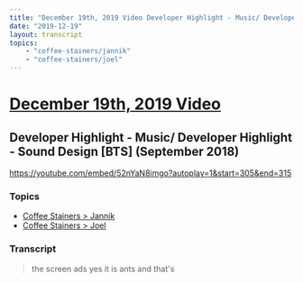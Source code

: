 ```yaml
---
title: "December 19th, 2019 Video Developer Highlight - Music/ Developer Highlight - Sound Design [BTS] (September 2018)"
date: "2019-12-19"
layout: transcript
topics:
    - "coffee-stainers/jannik"
    - "coffee-stainers/joel"
---
```

# [December 19th, 2019 Video](../2019-12-19.md)
## Developer Highlight - Music/ Developer Highlight - Sound Design [BTS] (September 2018)
https://youtube.com/embed/52nYaN8imgo?autoplay=1&start=305&end=315

### Topics
* [Coffee Stainers > Jannik](../topics/coffee-stainers/jannik.md)
* [Coffee Stainers > Joel](../topics/coffee-stainers/joel.md)

### Transcript

> the screen ads yes it is ants and that's
